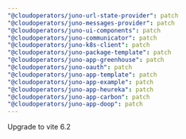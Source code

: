 ```yaml
---
"@cloudoperators/juno-url-state-provider": patch
"@cloudoperators/juno-messages-provider": patch
"@cloudoperators/juno-ui-components": patch
"@cloudoperators/juno-communicator": patch
"@cloudoperators/juno-k8s-client": patch
"@cloudoperators/juno-package-template": patch
"@cloudoperators/juno-app-greenhouse": patch
"@cloudoperators/juno-oauth": patch
"@cloudoperators/juno-app-template": patch
"@cloudoperators/juno-app-example": patch
"@cloudoperators/juno-app-heureka": patch
"@cloudoperators/juno-app-carbon": patch
"@cloudoperators/juno-app-doop": patch
---
```


Upgrade to vite 6.2
